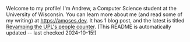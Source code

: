 Welcome to my profile! I'm Andrew, a Computer Science student at the University of Wisconsin. You can learn more about me (and read some of my writing) at https://amoses.dev. It has 1 blog post, and the latest is titled [Revamping the UPL's people counter](http://amoses.dev/blog/upl-people-counter/). (This README is automatically updated -- last checked 2024-10-15!)